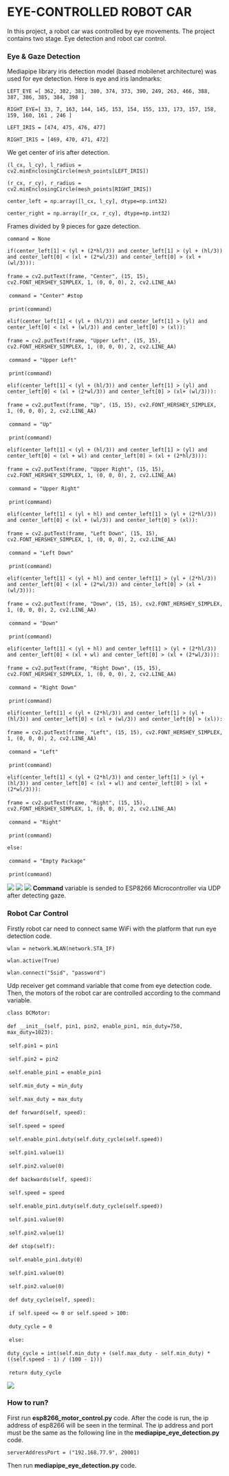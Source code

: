 # EYE-CONTROLLED ROBOT CAR

In this project, a robot car was controlled by eye movements. The project contains two stage. Eye detection and robot car control.

### Eye & Gaze Detection

Mediapipe library iris detection model (based mobilenet architecture) was used for eye detection. Here is eye and iris landmarks:

`LEFT_EYE =[ 362, 382, 381, 380, 374, 373, 390, 249, 263, 466, 388, 387, 386, 385, 384, 398 ]`

`RIGHT_EYE=[ 33, 7, 163, 144, 145, 153, 154, 155, 133, 173, 157, 158, 159, 160, 161 , 246 ]` 

`LEFT_IRIS = [474, 475, 476, 477]`

`RIGHT_IRIS = [469, 470, 471, 472]`

We get center of iris after detection.

`(l_cx, l_cy), l_radius = cv2.minEnclosingCircle(mesh_points[LEFT_IRIS])`

`(r_cx, r_cy), r_radius = cv2.minEnclosingCircle(mesh_points[RIGHT_IRIS])`

`center_left = np.array([l_cx, l_cy], dtype=np.int32)`

`center_right = np.array([r_cx, r_cy], dtype=np.int32)`

Frames divided by 9 pieces for gaze detection.

`command = None`

`if(center_left[1] < (yl + (2*hl/3)) and center_left[1] > (yl + (hl/3)) and center_left[0] < (xl + (2*wl/3)) and center_left[0] > (xl + (wl/3))):`

​	`frame = cv2.putText(frame, "Center", (15, 15), cv2.FONT_HERSHEY_SIMPLEX, 1, (0, 0, 0), 2, cv2.LINE_AA)`

​    `command = "Center" #stop`

​    `print(command)`

`elif(center_left[1] < (yl + (hl/3)) and center_left[1] > (yl) and center_left[0] < (xl + (wl/3)) and center_left[0] > (xl)):`

​    `frame = cv2.putText(frame, "Upper Left", (15, 15), cv2.FONT_HERSHEY_SIMPLEX, 1, (0, 0, 0), 2, cv2.LINE_AA)`

​    `command = "Upper Left"`

​    `print(command)`

`elif(center_left[1] < (yl + (hl/3)) and center_left[1] > (yl) and center_left[0] < (xl + (2*wl/3)) and center_left[0] > (xl+ (wl/3))):`

​     `frame = cv2.putText(frame, "Up", (15, 15), cv2.FONT_HERSHEY_SIMPLEX, 1, (0, 0, 0), 2, cv2.LINE_AA)`

​     `command = "Up"`

​    `print(command)`

`elif(center_left[1] < (yl + (hl/3)) and center_left[1] > (yl) and center_left[0] < (xl + wl) and center_left[0] > (xl + (2*hl/3))):`

​	`frame = cv2.putText(frame, "Upper Right", (15, 15), cv2.FONT_HERSHEY_SIMPLEX, 1, (0, 0, 0), 2, cv2.LINE_AA)`

​    `command = "Upper Right"`

​    `print(command)`

`elif(center_left[1] < (yl + hl) and center_left[1] > (yl + (2*hl/3)) and center_left[0] < (xl + (wl/3)) and center_left[0] > (xl)):`

​	`frame = cv2.putText(frame, "Left Down", (15, 15), cv2.FONT_HERSHEY_SIMPLEX, 1, (0, 0, 0), 2, cv2.LINE_AA)`

​    `command = "Left Down"`

​    `print(command)`

`elif(center_left[1] < (yl + hl) and center_left[1] > (yl + (2*hl/3)) and center_left[0] < (xl + (2*wl/3)) and center_left[0] > (xl + (wl/3))):`

​	`frame = cv2.putText(frame, "Down", (15, 15), cv2.FONT_HERSHEY_SIMPLEX, 1, (0, 0, 0), 2, cv2.LINE_AA)`

​    `command = "Down"`

​    `print(command)`

`elif(center_left[1] < (yl + hl) and center_left[1] > (yl + (2*hl/3)) and center_left[0] < (xl + wl) and center_left[0] > (xl + (2*wl/3))):`

​    `frame = cv2.putText(frame, "Right Down", (15, 15), cv2.FONT_HERSHEY_SIMPLEX, 1, (0, 0, 0), 2, cv2.LINE_AA)`

​    `command = "Right Down"`

​    `print(command)`

`elif(center_left[1] < (yl + (2*hl/3)) and center_left[1] > (yl + (hl/3)) and center_left[0] < (xl + (wl/3)) and center_left[0] > (xl)):`

​    `frame = cv2.putText(frame, "Left", (15, 15), cv2.FONT_HERSHEY_SIMPLEX, 1, (0, 0, 0), 2, cv2.LINE_AA)`

​    `command = "Left"`

​    `print(command)`

`elif(center_left[1] < (yl + (2*hl/3)) and center_left[1] > (yl + (hl/3)) and center_left[0] < (xl + wl) and center_left[0] > (xl + (2*wl/3))):`

​	`frame = cv2.putText(frame, "Right", (15, 15), cv2.FONT_HERSHEY_SIMPLEX, 1, (0, 0, 0), 2, cv2.LINE_AA)`

​    `command = "Right"`

​    `print(command)`

`else:`

​    `command = "Empty Package"` 

​    `print(command)`

![](images/left1.png) ![](images/right1.png) ![](images/up1.png)
**Command** variable is sended to ESP8266 Microcontroller via UDP after detecting gaze.



### Robot Car Control

Firstly robot car need to connect same WiFi with the platform that run eye detection code. 

`wlan = network.WLAN(network.STA_IF)`

`wlan.active(True)`

`wlan.connect("Ssid", "password")`

Udp receiver get command variable that come from eye detection code. Then, the motors of the robot car are controlled according to the command variable.

`class DCMotor:`

​    `def __init__(self, pin1, pin2, enable_pin1, min_duty=750, max_duty=1023):`

​        `self.pin1 = pin1` 

​        `self.pin2 = pin2` 

​        `self.enable_pin1 = enable_pin1`

​        `self.min_duty = min_duty`

​        `self.max_duty = max_duty`



​    `def forward(self, speed):`

​        `self.speed = speed`

​        `self.enable_pin1.duty(self.duty_cycle(self.speed))`

​        `self.pin1.value(1)`

​        `self.pin2.value(0)`



​    `def backwards(self, speed):`

​        `self.speed = speed`

​        `self.enable_pin1.duty(self.duty_cycle(self.speed))`

​        `self.pin1.value(0)`

​        `self.pin2.value(1)`



​    `def stop(self):`

​        `self.enable_pin1.duty(0)`

​        `self.pin1.value(0)`

​        `self.pin2.value(0)`



​    `def duty_cycle(self, speed):`

​        `if self.speed <= 0 or self.speed > 100:`

​            `duty_cycle = 0`

​        `else:`

​            `duty_cycle = int(self.min_duty + (self.max_duty - self.min_duty) * ((self.speed - 1) / (100 - 1)))`

​            `return duty_cycle`

![](images/robot_car.jpg)

### How to run?

First run **esp8266_motor_control.py** code. After the code is run, the ip address of esp8266 will be seen in the terminal. The ip address and port must be the same as the following line in the **mediapipe_eye_detection.py** code.

`serverAddressPort = ("192.168.77.9", 20001)`

Then run **mediapipe_eye_detection.py** code.
